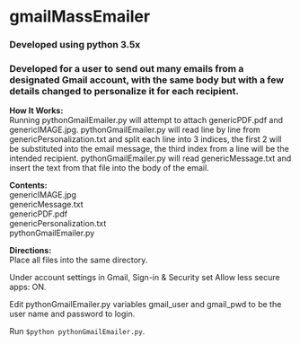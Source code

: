 # gmailMassEmailer

### Developed using python 3.5x

### Developed for a user to send out many emails from a designated Gmail account, with the same body but with a few details changed to personalize it for each recipient.

<strong> How It Works:</strong> <br>
Running pythonGmailEmailer.py will attempt to attach genericPDF.pdf and genericIMAGE.jpg. pythonGmailEmailer.py will read line by line from genericPersonalization.txt and split each line into 3 indices, the first 2 will be substituted into the email message, the third index from a line will be the intended recipient. pythonGmailEmailer.py will read genericMessage.txt and insert the text from that file into the body of the email.

<strong> Contents: </strong> <br>
genericIMAGE.jpg<br>
genericMessage.txt<br>
genericPDF.pdf<br>
genericPersonalization.txt<br>
pythonGmailEmailer.py<br>

<strong> Directions:</strong> <br>
Place all files into the same directory.

Under account settings in Gmail, Sign-in & Security set Allow less secure apps: ON.

Edit pythonGmailEmailer.py variables gmail_user and gmail_pwd to be the user name and password to login.

Run ` $python pythonGmailEmailer.py `.


